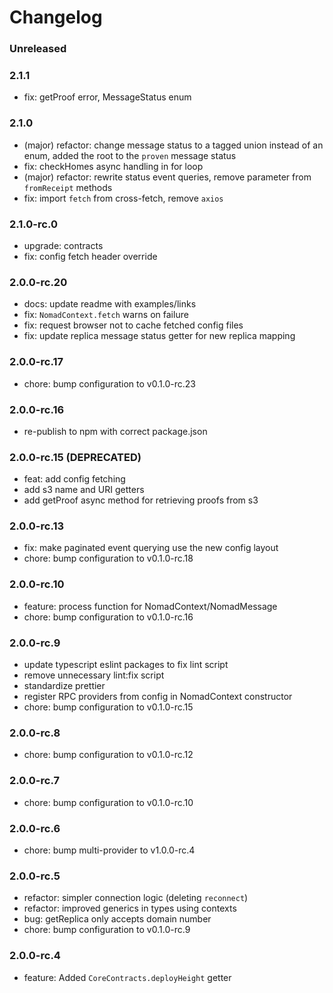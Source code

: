 # Changelog

### Unreleased

### 2.1.1

- fix: getProof error, MessageStatus enum

### 2.1.0

- (major) refactor: change message status to a tagged union instead of an enum,
  added the root to the `proven` message status
- fix: checkHomes async handling in for loop
- (major) refactor: rewrite status event queries, remove parameter from `fromReceipt` methods
- fix: import `fetch` from cross-fetch, remove `axios`

### 2.1.0-rc.0

- upgrade: contracts
- fix: config fetch header override

### 2.0.0-rc.20

- docs: update readme with examples/links
- fix: `NomadContext.fetch` warns on failure
- fix: request browser not to cache fetched config files
- fix: update replica message status getter for new replica mapping

### 2.0.0-rc.17

- chore: bump configuration to v0.1.0-rc.23

### 2.0.0-rc.16

- re-publish to npm with correct package.json

### 2.0.0-rc.15 (DEPRECATED)

- feat: add config fetching
- add s3 name and URI getters
- add getProof async method for retrieving proofs from s3

### 2.0.0-rc.13

- fix: make paginated event querying use the new config layout
- chore: bump configuration to v0.1.0-rc.18

### 2.0.0-rc.10

- feature: process function for NomadContext/NomadMessage
- chore: bump configuration to v0.1.0-rc.16

### 2.0.0-rc.9

- update typescript eslint packages to fix lint script
- remove unnecessary lint:fix script
- standardize prettier
- register RPC providers from config in NomadContext constructor
- chore: bump configuration to v0.1.0-rc.15

### 2.0.0-rc.8

- chore: bump configuration to v0.1.0-rc.12

### 2.0.0-rc.7

- chore: bump configuration to v0.1.0-rc.10

### 2.0.0-rc.6

- chore: bump multi-provider to v1.0.0-rc.4

### 2.0.0-rc.5

- refactor: simpler connection logic (deleting `reconnect`)
- refactor: improved generics in types using contexts
- bug: getReplica only accepts domain number
- chore: bump configuration to v0.1.0-rc.9

### 2.0.0-rc.4

- feature: Added `CoreContracts.deployHeight` getter
